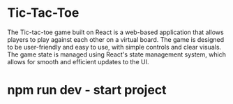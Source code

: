 # Tic-Tac-Toe
The Tic-tac-toe game built on React is a web-based application that allows players to play against each other on a virtual board. The game is designed to be user-friendly and easy to use, with simple controls and clear visuals. The game state is managed using React's state management system, which allows for smooth and efficient updates to the UI. 

# npm run dev - start project
